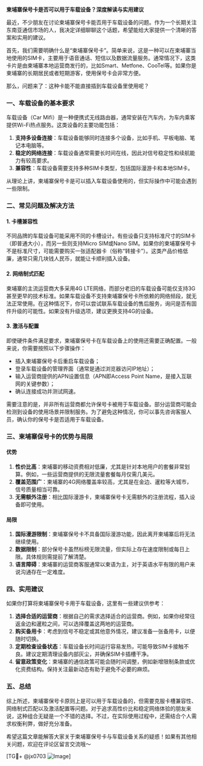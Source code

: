 **柬埔寨保号卡是否可以用于车载设备？深度解读与实用建议**

最近，不少朋友在讨论柬埔寨保号卡能否用于车载设备的问题。作为一个长期关注东南亚通信市场的人，我决定详细聊聊这个话题，希望能给大家提供一个清晰的答案和实用的建议。

首先，我们需要明确什么是“柬埔寨保号卡”。简单来说，这是一种可以在柬埔寨当地使用的SIM卡，主要用于语音通话、短信以及数据流量服务。通常情况下，这类卡片是由柬埔寨本地运营商发行的，比如Smart、Metfone、CooTel等。如果你是柬埔寨的长期居民或者短期游客，使用保号卡会非常方便。

那么，问题来了：这种卡能不能直接插到车载设备里使用呢？

### 一、车载设备的基本要求

车载设备（Car Mifi）是一种便携式无线路由器，通常安装在汽车内，为车内乘客提供Wi-Fi热点服务。这类设备的主要功能包括：
1. **支持多设备连接**：车载设备能够同时连接多个设备，比如手机、平板电脑、笔记本电脑等。
2. **稳定的网络连接**：车载设备通常需要长时间在线，因此对信号稳定性和续航能力有较高要求。
3. **兼容性**：车载设备需要支持多种SIM卡类型，包括国际漫游卡和本地SIM卡。

从理论上讲，柬埔寨保号卡是可以插入车载设备使用的，但实际操作中可能会遇到一些限制。

### 二、常见问题及解决方法

#### 1. **卡槽兼容性**
不同品牌的车载设备可能采用不同的卡槽设计。有些设备只支持标准尺寸的SIM卡（即普通大小），而另一些则支持Micro SIM或Nano SIM。如果你的柬埔寨保号卡不是标准尺寸，可能需要购买一张适配器卡（俗称“转接卡”）。这类产品价格低廉，通常只需几块钱人民币，就能让卡顺利插入设备。

#### 2. **网络制式匹配**
柬埔寨的主流运营商大多采用4G LTE网络，而部分老旧的车载设备可能仅支持3G甚至更早的技术标准。如果车载设备不支持柬埔寨保号卡所依赖的网络频段，就无法正常使用。在这种情况下，你可以尝试联系车载设备的售后服务，询问是否有固件升级的可能性。如果没有升级选项，建议更换支持4G的设备。

#### 3. **激活与配置**
即使硬件条件满足要求，柬埔寨保号卡在车载设备上的使用还需要正确配置。一般来说，你需要按照以下步骤操作：
- 插入柬埔寨保号卡后重启车载设备；
- 登录车载设备的管理界面（通常是通过浏览器访问IP地址）；
- 输入运营商提供的APN设置信息（APN即Access Point Name，是接入互联网的关键参数）；
- 确认连接成功并测试网速。

需要注意的是，并非所有运营商都允许保号卡被用于车载设备。部分运营商可能会检测到设备的使用场景并限制服务。为了避免这种情况，你可以事先咨询客服人员，确认你的保号卡是否适用于车载设备。

### 三、柬埔寨保号卡的优势与局限

#### 优势
1. **性价比高**：柬埔寨的移动资费相对低廉，尤其是针对本地用户的套餐非常划算。例如，一些运营商提供的无限流量套餐每月仅需几美元。
2. **覆盖范围广**：柬埔寨的4G网络覆盖率较高，尤其是在金边、暹粒等大城市，信号质量相当可靠。
3. **无需额外注册**：相比国际漫游卡，柬埔寨保号卡无需额外的注册流程，插入设备即可使用。

#### 局限
1. **国际漫游限制**：柬埔寨保号卡不具备国际漫游功能，因此离开柬埔寨后将无法继续使用。
2. **数据限制**：部分保号卡虽然标榜无限流量，但实际上存在速度限制或每日上限。具体规则需提前了解清楚。
3. **语言障碍**：柬埔寨的运营商客服通常以柬语为主，对于英语水平有限的用户来说沟通存在一定难度。

### 四、实用建议

如果你打算将柬埔寨保号卡用于车载设备，这里有一些建议供参考：

1. **选择合适的运营商**：根据自己的需求选择适合的运营商。例如，如果你经常往返金边和暹粒之间，可以选择覆盖这两地的运营商。
2. **购买备用卡**：考虑到信号不稳定或其他意外情况，建议准备一张备用卡，以便随时切换。
3. **定期检查设备状态**：车载设备长时间运行容易发热，可能导致SIM卡接触不良。建议定期清理设备内部灰尘，并确保SIM卡插槽干净。
4. **留意政策变化**：柬埔寨的通信政策可能会随时间调整，例如新增限制条款或优化资费结构。保持关注最新动态有助于避免不必要的麻烦。

### 五、总结

综上所述，柬埔寨保号卡原则上是可以用于车载设备的，但需要克服卡槽兼容性、网络制式匹配以及激活配置等问题。对于追求高性价比和稳定网络体验的朋友来说，这种组合无疑是一个不错的选择。不过，在实际使用过程中，还需结合个人需求权衡利弊，做好充分准备。

希望这篇文章能解答大家关于柬埔寨保号卡与车载设备关系的疑惑！如果有其他相关问题，欢迎在评论区留言交流哦～

[TG💪+ @jx0703 ![Image](https://github.com/user-attachments/assets/dbca1d08-cadb-493c-b0ec-ad6f7a83f270)]